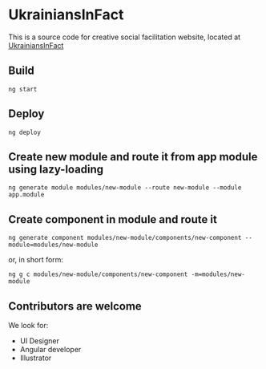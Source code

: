 # UkrainiansInFact

This is a source code for creative social facilitation website, located at [UkrainiansInFact](<http://UkrainiansInFact.org.ua>)

## Build

`ng start`

## Deploy

`ng deploy`

## Create new module and route it from app module using lazy-loading

`ng generate module modules/new-module --route new-module --module app.module`

## Create component in module and route it

`ng generate component modules/new-module/components/new-component --module=modules/new-module`

or, in short form:

`ng g c modules/new-module/components/new-component -m=modules/new-module`

## Contributors are welcome

We look for:

- UI Designer
- Angular developer
- Illustrator
